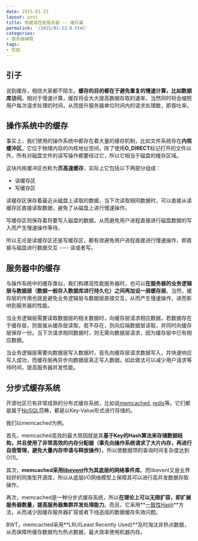 ```yaml
---
date: 2015-01-23
layout: post
title: 构建高性能服务器 -- 缓存篇
permalink: '/2015/01-23-0.html'
categories:
- 服务器编程
tags:
- 性能
---
```


引子
------
说到缓存，相信大家都不陌生。**缓存的目的都在于避免重复的慢速计算，比如数据库访问**。相对于慢速计算，缓存将会大大提高数据存取的速率，当然同时将会缩短用户每次请求处理的时间，从而提升服务器单位时间内的请求处理数，即吞吐率。

操作系统中的缓存
--------
事实上，我们使用的操作系统中都存在着大量的缓存机制，比如文件系统存在**内核缓冲区**。它位于物理内存的内核地址空间，除了使用**O_DIRECT**标记打开的文件以外，所有对磁盘文件的读写操作都要经过它，所以它相当于磁盘的缓存区域。

这块内核缓冲区也称为**页高速缓存**，实际上它包括以下两部分组成：

* 读缓存区
* 写缓存区

读缓存区保存着最近从磁盘上读取的数据，当下次读取相同数据时，可以直接从读缓存区直接读取数据，避免了从磁盘上进行慢速操作。

写缓存区则保存着将要写入磁盘的数据，从而避免用户进程直接进行磁盘数据的写入而产生慢速操作等待。

所以无论是读缓存区还是写缓存区，都有效避免用户进程直接进行慢速操作，即直接与磁盘进行数据交互 ---- 读或者写。

服务器中的缓存
-----------
与操作系统中的缓存类似，我们构建高性能服务器时，也可以**在服务器的业务逻辑层与数据层（数据一般存入数据库进行持久化）之间再加设一层缓存层**。当然，缓存层的作用也就是避免业务逻辑层与数据层直接交互，从而产生慢速操作，进而影响到服务器的性能。

当业务逻辑层需要读取数据层的相关数据时，向缓存层请求相应数据，若数据存在于缓存层，则直接从缓存层读取，若不存在，则向后端数据层读取，并同时向缓存层保存一份。当下次请求相同数据时，则无需向数据层请求，因为缓存层中已有相应数据。

当业务逻辑层需要向数据层写入数据时，首先向缓存层请求数据写入，并快速响应写入成功，而缓存层再异步向数据层真正写入数据。如此做法可以减少用户请求等待时间，提高服务器并发性能。

分步式缓存系统
----------
开源社区已有非常成熟的分布式缓存系统，比如说[memcached](http://memcached.org/), [redis](http://redis.io/)等。它们都是属于[NoSQL](http://en.wikipedia.org/wiki/NoSQL)范畴，都是以Key-Value形式进行存储的。

我们以memcached为例。

首先，memcached高效的最大原因就是其**基于Key的Hash算法来存储数据结构，并且使用了非常高效的内存分配器（事先向操作系统请求了大片内存，再进行自我管理，避免大量内存申请与释放操作）**，所以使数据项的查询时间复杂度达到O(1)。

其次，**memcached采用[libevent](http://libevent.org/)作为其底层的网络事件库**。而libevent又是业界较好的同类型开源库，所以从底层I/O网络模型上保障其可以进行高并发数据存取操作。

再次，memcached是一种分步式缓存系统，所以**在理论上可以无限扩容，即扩展服务器数量，提高服务器集群并发处理能力**。而且，它采用**[一致性Hash](http://zh.wikipedia.org/zh/%E4%B8%80%E8%87%B4%E5%93%88%E5%B8%8C)**方法，从而减少因缓存服务器扩容或者下线造成的数据缓存失效问题。

BWT，memcached采用**LRU(Least Recently Used)**及时淘汰非热点数据，从而保障所缓存数据均为热点数据，最大效率使用机器内存。